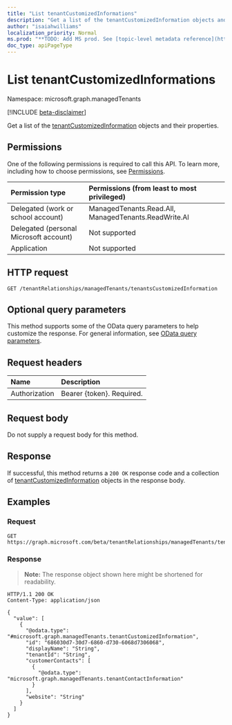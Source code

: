 ```yaml
---
title: "List tenantCustomizedInformations"
description: "Get a list of the tenantCustomizedInformation objects and their properties."
author: "isaiahwilliams"
localization_priority: Normal
ms.prod: "**TODO: Add MS prod. See [topic-level metadata reference](https://msgo.azurewebsites.net/add/document/guidelines/metadata.html#topic-level-metadata)**"
doc_type: apiPageType
---
```


# List tenantCustomizedInformations
Namespace: microsoft.graph.managedTenants

[!INCLUDE [beta-disclaimer](../../includes/beta-disclaimer.md)]

Get a list of the [tenantCustomizedInformation](../resources/managedtenants-tenantcustomizedinformation.md) objects and their properties.

## Permissions
One of the following permissions is required to call this API. To learn more, including how to choose permissions, see [Permissions](/graph/permissions-reference).

|Permission type|Permissions (from least to most privileged)|
|:---|:---|
|Delegated (work or school account)|ManagedTenants.Read.All, ManagedTenants.ReadWrite.Al|
|Delegated (personal Microsoft account)|Not supported|
|Application|Not supported|

## HTTP request

<!-- {
  "blockType": "ignored"
}
-->
``` http
GET /tenantRelationships/managedTenants/tenantsCustomizedInformation
```

## Optional query parameters
This method supports some of the OData query parameters to help customize the response. For general information, see [OData query parameters](/graph/query-parameters).

## Request headers
|Name|Description|
|:---|:---|
|Authorization|Bearer {token}. Required.|

## Request body
Do not supply a request body for this method.

## Response

If successful, this method returns a `200 OK` response code and a collection of [tenantCustomizedInformation](../resources/managedtenants-tenantcustomizedinformation.md) objects in the response body.

## Examples

### Request
<!-- {
  "blockType": "request",
  "name": "list_tenantcustomizedinformation"
}
-->
``` http
GET https://graph.microsoft.com/beta/tenantRelationships/managedTenants/tenantsCustomizedInformation
```


### Response
>**Note:** The response object shown here might be shortened for readability.
<!-- {
  "blockType": "response",
  "truncated": true,
  "@odata.type": "Collection(microsoft.graph.managedTenants.tenantCustomizedInformation)"
}
-->
``` http
HTTP/1.1 200 OK
Content-Type: application/json

{
  "value": [
    {
      "@odata.type": "#microsoft.graph.managedTenants.tenantCustomizedInformation",
      "id": "686030d7-30d7-6860-d730-6068d7306068",
      "displayName": "String",
      "tenantId": "String",
      "customerContacts": [
        {
          "@odata.type": "microsoft.graph.managedTenants.tenantContactInformation"
        }
      ],
      "website": "String"
    }
  ]
}
```


